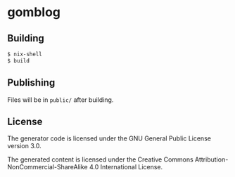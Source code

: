 # gomblog

## Building

```sh
$ nix-shell
$ build
```

## Publishing

Files will be in `public/` after building.

## License

The generator code is licensed under the GNU General Public License version 3.0.

The generated content is licensed under the Creative Commons
Attribution-NonCommercial-ShareAlike 4.0 International License.

